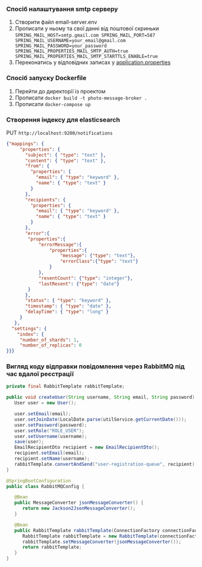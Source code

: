 ### Спосіб налаштування smtp серверу

1. Створити файл email-server.env
2. Прописати у ньому та свої данні від поштової скриньки
   `SPRING_MAIL_HOST=smtp.gmail.com
   SPRING_MAIL_PORT=587
   SPRING_MAIL_USERNAME=your_email@gmail.com
   SPRING_MAIL_PASSWORD=your_password
   SPRING_MAIL_PROPERTIES_MAIL_SMTP_AUTH=true
   SPRING_MAIL_PROPERTIES_MAIL_SMTP_STARTTLS_ENABLE=true`
3. Переконатись у відповідних записах у [application.properties](src%2Fmain%2Fresources%2Fapplication.properties)

### Спосіб запуску Dockerfile

1. Перейти до директорії із проектом
2. Прописати  `docker build -t photo-message-broker .`
3. Прописати `docker-compose up`

### Створення індексу для elasticsearch

PUT `http://localhost:9200/notifications`

````json
{"mappings": {
     "properties": {
       "subject": { "type": "text" },
       "content": { "type": "text" },
       "from": {
         "properties": {
           "email": { "type": "keyword" },
           "name": { "type": "text" }
         }
       },
       "recipients": {
         "properties": {
           "email": { "type": "keyword" },
           "name": { "type": "text" }
         }
       },
       "error":{
        "properties":{
            "errorMessage":{
                "properties":{
                    "message": {"type": "text"},
                    "errorClass":{"type": "text"}
                }
            },
            "resentCount": {"type": "integer"},
            "lastResent": {"type": "date"}
        }
       },
       "status": { "type": "keyword" },	
       "timestamp": { "type": "date" },
       "delayTime": { "type": "long" }  
     }
   },
  "settings": {
    "index": {
     "number_of_shards": 1,
     "number_of_replicas": 0
}}}
````
### Вигляд коду відправки повідомлення через RabbitMQ під час вдалої реєстрації

````java
private final RabbitTemplate rabbitTemplate;

public void createUser(String username, String email, String password) {
   User user = new User();

   user.setEmail(email);
   user.setJoinDate(LocalDate.parse(utilService.getCurrentDate()));
   user.setPassword(password);
   user.setRole("ROLE_USER");
   user.setUsername(username);
   save(user);
   EmailRecipientDto recipient = new EmailRecipientDto();
   recipient.setEmail(email);
   recipient.setName(username);
   rabbitTemplate.convertAndSend("user-registration-queue", recipient);
}

@SpringBootConfiguration
public class RabbitMQConfig {

   @Bean
   public MessageConverter jsonMessageConverter() {
      return new Jackson2JsonMessageConverter();
   }

   @Bean
   public RabbitTemplate rabbitTemplate(ConnectionFactory connectionFactory) {
      RabbitTemplate rabbitTemplate = new RabbitTemplate(connectionFactory);
      rabbitTemplate.setMessageConverter(jsonMessageConverter());
      return rabbitTemplate;
   }
}

````
